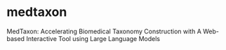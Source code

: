 # medtaxon
MedTaxon: Accelerating Biomedical Taxonomy Construction with A Web-based Interactive Tool using Large Language Models
